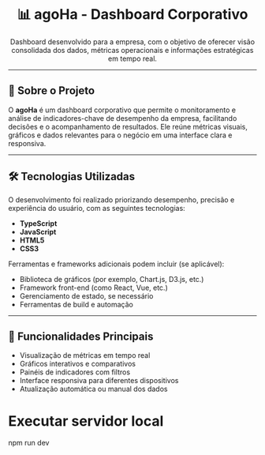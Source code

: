 <h1 align="center">📊 agoHa - Dashboard Corporativo</h1>

<p align="center">
  Dashboard desenvolvido para a empresa, com o objetivo de oferecer visão consolidada dos dados, métricas operacionais e informações estratégicas em tempo real.
</p>

---

## 🏢 Sobre o Projeto

O **agoHa** é um dashboard corporativo que permite o monitoramento e análise de indicadores-chave de desempenho da empresa, facilitando decisões e o acompanhamento de resultados. Ele reúne métricas visuais, gráficos e dados relevantes para o negócio em uma interface clara e responsiva.

---

## 🛠 Tecnologias Utilizadas

O desenvolvimento foi realizado priorizando desempenho, precisão e experiência do usuário, com as seguintes tecnologias:

- **TypeScript**  
- **JavaScript**  
- **HTML5**  
- **CSS3**  

Ferramentas e frameworks adicionais podem incluir (se aplicável):
- Biblioteca de gráficos (por exemplo, Chart.js, D3.js, etc.)  
- Framework front-end (como React, Vue, etc.)  
- Gerenciamento de estado, se necessário  
- Ferramentas de build e automação  

---

## 🚀 Funcionalidades Principais

- Visualização de métricas em tempo real  
- Gráficos interativos e comparativos  
- Painéis de indicadores com filtros  
- Interface responsiva para diferentes dispositivos  
- Atualização automática ou manual dos dados  


# Executar servidor local
npm run dev
